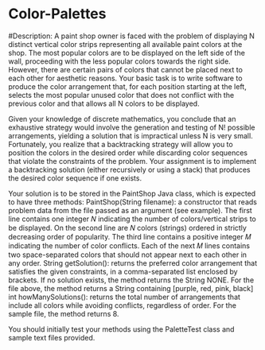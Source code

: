 # Color-Palettes

#Description:
A paint shop owner is faced with the problem of displaying N distinct vertical color strips representing all available paint colors at the shop. The most popular colors are to be displayed on the left side of the wall, proceeding with the less popular colors towards the right side. However, there are certain pairs of colors that cannot be placed next to each other for aesthetic reasons. Your basic task is to write software to produce the color arrangement that, for each position starting at the left, selects the most popular unused color that does not conflict with the previous color and that allows all N colors to be displayed.

Given your knowledge of discrete mathematics, you conclude that an exhaustive strategy would involve the generation and testing of N! possible arrangements, yielding a solution that is impractical unless N is very small. Fortunately, you realize that a backtracking strategy will allow you to position the colors in the desired order while discarding color sequences that violate the constraints of the problem. Your assignment is to implement a backtracking solution (either recursively or using a stack) that produces the desired color sequence if one exists.

Your solution is to be stored in the PaintShop Java class, which is expected to have three methods:
PaintShop(String filename): a constructor that reads problem data from the file passed as an argument (see example). The first line contains one integer 𝑁 indicating the number of colors/vertical
strips to be displayed. On the second line are 𝑁 colors (strings) ordered in strictly decreasing order of popularity. The third line contains a positive integer 𝑀 indicating the number of color conflicts. Each of the next 𝑀 lines contains two space-separated colors that should not appear next to each other in any order.
String getSolution(): returns the preferred color arrangement that satisfies the given constraints, in a comma-separated list enclosed by brackets. If no solution exists, the method returns the String NONE. For the file above, the method returns a String containing [purple, red, pink, black]
int howManySolutions(): returns the total number of arrangements that include all colors while avoiding conflicts, regardless of order. For the sample file, the method returns 8.

You should initially test your methods using the PaletteTest class and sample text files provided.
